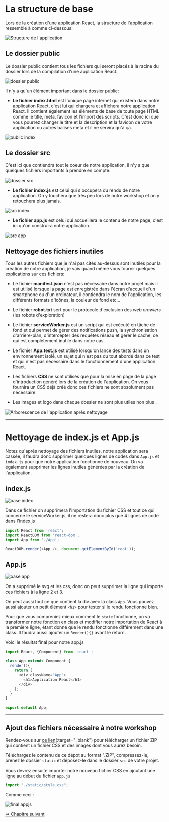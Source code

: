# La structure de base 

Lors de la création d'une application React, la structure de l'application ressemble à comme ci-dessous:

![Structure de l'application](./img/arborescence/arborescence1.png)

## Le dossier public

Le dossier public contient tous les fichiers qui seront placés à la racine du dossier lors de la compilation d'une application React.

![dossier public](./img/arborescence/arborescence-public.png)

Il n'y a qu'un élément important dans le dossier public:

* **Le fichier index.html** est l'unique page internet qui existera dans notre application React, c'est lui qui chargera et affichera notre application React. Il contient également les éléments de base de toute page HTML comme le title, meta, favicon et l'import des scripts. C'est donc ici que vous pourrez changer le titre et la description et la favicon de votre application ou autres balises meta et il ne servira qu'à ça.

![public index](./img/arborescence/arborescence-index.png)

## Le dossier src

C'est ici que contiendra tout le coeur de notre application, il n'y a que quelques fichiers importants à prendre en compte:

![dossier src](./img/arborescence/arborescence-src.png)

* **Le fichier index.js** est celui qui s'occupera du rendu de notre application. On y touchera que très peu lors de notre workshop et on y retouchera plus jamais.

![src index](./img/arborescence/arborescence-src1.png)

* **Le fichier app.js** est celui qui accueillera le contenu de notre page, c'est ici qu'on construira notre application.

![src app](./img/arborescence/arborescence-src2.png)

## Nettoyage des fichiers inutiles

Tous les autres fichiers que je n'ai pas cités au-dessus sont inutiles pour la création de notre application, je vais quand même vous fournir quelques explications sur ces fichiers:

* Le fichier **manifest.json** n'est pas nécessaire dans notre projet mais il est utilisé lorsque la page est enregistrée dans l'écran d'accueil d'un smartphone ou d'un ordinateur, il contiendra le nom de l'application, les différents formats d'icônes, la couleur de fond etc...

* Le fichier **robot.txt** sert pour le protocole d'exclusion des *web crawlers* (les robots d'exploration)

* Le fichier **serviceWorker.js** est un script qui est exécuté en tâche de fond et qui permet de gérer des notifications push, la synchronisation d'arrière-plan, d'intercepter des requêtes réseau et gérer le cache, ce qui est complètement inutile dans notre cas.

*  Le fichier **App.test.js** est utilisé lorsqu'on lance des tests dans un environnement isolé, un sujet qui n'est pas du tout abordé dans ce test et qui n'est pas nécessaire dans le fonctionnement d'une application React.

* Les fichiers **CSS** ne sont utilisés que pour la mise en page de la page d'introduction généré lors de la création de l'application. On vous fournira un CSS déjà créé donc ces fichiers ne sont absolument pas nécessaire.

* Les images et logo dans chaque dossier ne sont plus utiles non plus .

![Arborescence de l'application après nettoyage](./img/arborescence/nettoyage.png)

---

# Nettoyage de index.js et App.js

Notez qu'après nettoyage des fichiers inutiles, notre application sera cassée, il faudra donc supprimer quelques lignes de codes dans `App.js` et `index.js` pour que notre application fonctionne de nouveau. On va également supprimer les lignes inutiles générées par la création de l'application.

## index.js

![base index](./img/nettoyage/depart-indexjs.png)

Dans ce fichier on supprimera l'importation du fichier CSS et tout ce qui concerne le serviceWorker.js, il ne restera donc plus que 4 lignes de code dans l'index.js

```js
import React from 'react';
import ReactDOM from 'react-dom';
import App from './App';

ReactDOM.render(<App />, document.getElementById('root'));
```

## App.js

![base app](./img/nettoyage/depart-appjs.png)

On a supprimé le svg et les css, donc on peut supprimer la ligne qui importe ces fichiers à la ligne 2 et 3.

On peut aussi tout ce que contient la div avec la class `App`. Vous pouvez aussi ajouter un petit élément `<h1>` pour tester si le rendu fonctionne bien.

Pour que vous compreniez mieux comment le `state` fonctionne, on va transformer notre fonction en class et modifier notre importation de React à la première ligne, étant donné que le rendu fonctionne différement dans une class. Il faudra aussi ajouter un `Render(){}` avant le return.

Voici le résultat final pour notre app.js

```js
import React, {Component} from 'react';

class App extends Component {
  render(){
    return (
      <div className="App">
        <h1>Application React</h1>
      </div>
    );
  }
}

export default App;

```

---

## Ajout des fichiers nécessaire à notre workshop

Rendez-vous sur [ce lien](https://we.tl/t-Wc9hrc1qak)(:target="_blank") pour télécharger un fichier ZIP qui contient un fichier CSS et des images dont vous aurez besoin.

Téléchargez le contenu de ce dépot au format ".ZIP", compressez-le, prenez le dossier `static` et déposez-le dans le dossier `src` de votre projet.

Vous devrez ensuite importer notre nouveau fichier CSS en ajoutant une ligne au début du fichier `app.js`

```js
import "./static/style.css";
```

Comme ceci : 

![final appjs](./img/nettoyage/final-appjs.png)

[=> Chapitre suivant](05-component.md)